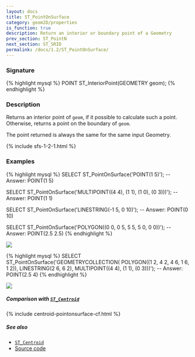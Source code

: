 ```yaml
---
layout: docs
title: ST_PointOnSurface
category: geom2D/properties
is_function: true
description: Return an interior or boundary point of a Geometry
prev_section: ST_PointN
next_section: ST_SRID
permalink: /docs/1.2/ST_PointOnSurface/
---
```


### Signature

{% highlight mysql %}
POINT ST_InteriorPoint(GEOMETRY geom);
{% endhighlight %}

### Description

Returns an interior point of `geom`, if it possible to calculate such a point.
Otherwise, returns a point on the boundary of `geom`.

The point returned is always the same for the same input Geometry.

{% include sfs-1-2-1.html %}

### Examples

{% highlight mysql %}
SELECT ST_PointOnSurface('POINT(1 5)');
-- Answer: POINT(1 5)

SELECT ST_PointOnSurface('MULTIPOINT((4 4), (1 1), (1 0), (0 3)))');
-- Answer: POINT(1 1)

SELECT ST_PointOnSurface('LINESTRING(-1 5, 0 10)');
-- Answer: POINT(0 10)

SELECT ST_PointOnSurface('POLYGON((0 0, 0 5, 5 5, 5 0, 0 0))');
-- Answer: POINT(2.5 2.5)
{% endhighlight %}

<img class="displayed" src="../ST_PointOnSurface_1.png"/>

{% highlight mysql %}
SELECT ST_PointOnSurface('GEOMETRYCOLLECTION(
                             POLYGON((1 2, 4 2, 4 6, 1 6, 1 2)),
                             LINESTRING(2 6, 6 2),
                             MULTIPOINT((4 4), (1 1), (0 3)))');
-- Answer: POINT(2.5 4)
{% endhighlight %}

<img class="displayed" src="../ST_PointOnSurface_2.png"/>

##### Comparison with [`ST_Centroid`](../ST_Centroid)

{% include centroid-pointonsurface-cf.html %}

##### See also

* [`ST_Centroid`](../ST_Centroid)
* <a href="https://github.com/orbisgis/h2gis/blob/v1.2.4/h2spatial/src/main/java/org/h2gis/h2spatial/internal/function/spatial/properties/ST_PointOnSurface.java" target="_blank">Source code</a>
